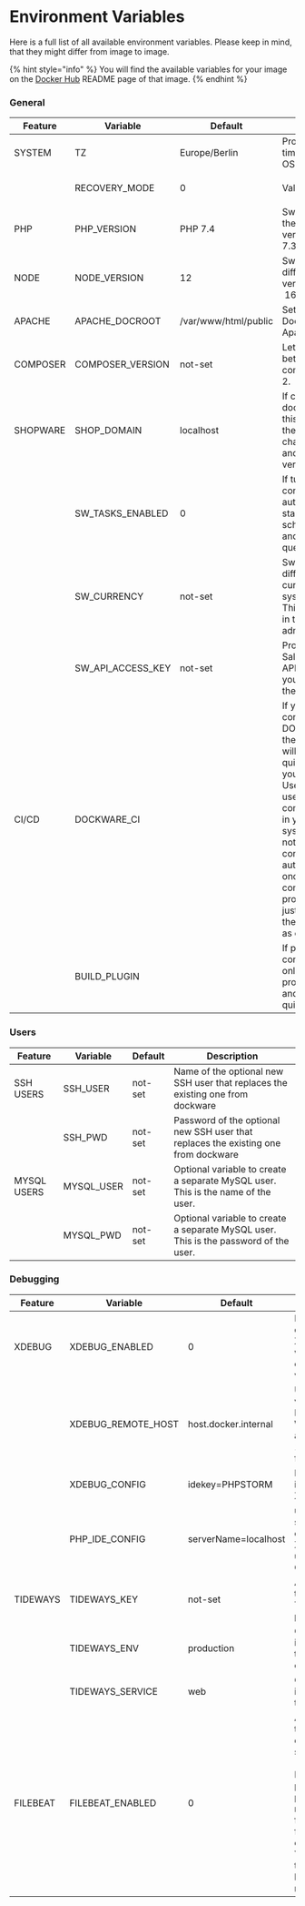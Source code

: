 # Environment Variables

Here is a full list of all available environment variables. Please keep in mind, that they might differ from image to image.

{% hint style="info" %}
You will find the available variables for your image on the [Docker Hub](https://hub.docker.com/u/dockware) README page of that image.
{% endhint %}

### General

| Feature  | Variable             | Default              | Description                                                                                                                                                                                                                                                                                                                           |
| -------- | -------------------- | -------------------- | ------------------------------------------------------------------------------------------------------------------------------------------------------------------------------------------------------------------------------------------------------------------------------------------------------------------------------------- |
| SYSTEM   | TZ                   | Europe/Berlin        | Provide a custom timezone for the OS                                                                                                                                                                                                                                                                                                  |
|          | RECOVERY\_MODE       | 0                    | <p>Values: 1|0<br>if enabled, nothing will be done in the entrypoint when booting dockware. This allows you to access the container on problems</p>                                                                                                                                                                                   |
| PHP      | PHP\_VERSION         | PHP 7.4              | Switch to any of the installed PHP versions: 8.0, 7.4, 7.3, 7.2                                                                                                                                                                                                                                                                       |
| NODE     | NODE\_VERSION        | 12                   | Switch to a different Node version (12 \| 14 \| 16)                                                                                                                                                                                                                                                                                   |
| APACHE   | APACHE\_DOCROOT      | /var/www/html/public | Sets the default DocRoot of Apache                                                                                                                                                                                                                                                                                                    |
| COMPOSER | COMPOSER\_VERSION    | not-set              | Let's you switch between composer 1 and 2.                                                                                                                                                                                                                                                                                            |
| SHOPWARE | SHOP\_DOMAIN         | localhost            | If configured, dockware will set this domain for the default sales channel as http:// and https:// versions.                                                                                                                                                                                                                          |
|          | SW\_TASKS\_ENABLED   | 0                    | If turned on, the container will automatically start cronjobs for scheduled tasks and message queue processing                                                                                                                                                                                                                        |
|          | SW\_CURRENCY         | not-set              | Switch to a different default currency for the system, like GBP. This will be used in the administration.                                                                                                                                                                                                                             |
|          | SW\_API\_ACCESS\_KEY | not-set              | Provide a custom Sales Channel API Key when you want to use the StoreAPI                                                                                                                                                                                                                                                              |
| CI/CD    | DOCKWARE\_CI         |                      | If you run containers with DOCKWARE\_CI=1 the containers will automatically quit after running your command. Use this if you use dockware as command runner in your CI/CD system. Please note, your containers should automatically exit once a custom command is provided. This is just fa fallback if they do not exit as expected. |
|          | BUILD\_PLUGIN        |                      | If provided, the container will only build the provided plugin and immeditaly quit afterwards.                                                                                                                                                                                                                                        |

### Users

| Feature     | Variable    | Default | Description                                                                          |
| ----------- | ----------- | ------- | ------------------------------------------------------------------------------------ |
| SSH USERS   | SSH\_USER   | not-set | Name of the optional new SSH user that replaces the existing one from dockware       |
|             | SSH\_PWD    | not-set | Password of the optional new SSH user that replaces the existing one from dockware   |
| MYSQL USERS | MYSQL\_USER | not-set | Optional variable to create a separate MySQL user. This is the name of the user.     |
|             | MYSQL\_PWD  | not-set | Optional variable to create a separate MySQL user. This is the password of the user. |

### Debugging

| Feature  | Variable             | Default              | Description                                                                                                                                           |
| -------- | -------------------- | -------------------- | ----------------------------------------------------------------------------------------------------------------------------------------------------- |
| XDEBUG   | XDEBUG\_ENABLED      | 0                    | Enable or disable XDebug with either 1 or 0 as value.                                                                                                 |
|          | XDEBUG\_REMOTE\_HOST | host.docker.internal | Use default value for MAC + Windows, and 172.17.0.1 for Linux                                                                                         |
|          | XDEBUG\_CONFIG       | idekey=PHPSTORM      | IDE Key identifier for XDebug                                                                                                                         |
|          | PHP\_IDE\_CONFIG     | serverName=localhost | used for the serverName export for XDebug usage on CLI                                                                                                |
| TIDEWAYS | TIDEWAYS\_KEY        | not-set              | API Key of the Tideways project                                                                                                                       |
|          | TIDEWAYS\_ENV        | production           | Optional identifier of the environment                                                                                                                |
|          | TIDEWAYS\_SERVICE    | web                  | Optional identifier of the service                                                                                                                    |
| FILEBEAT | FILEBEAT\_ENABLED    | 0                    | Activates the Filebeat daemon service (value 1). For this please provide a manual filebeat.yml for the container. You can do this with bind-mounting. |
